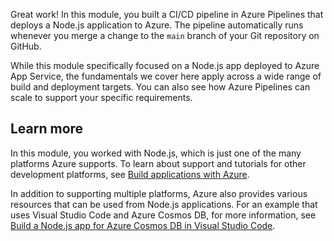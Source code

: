 Great work! In this module, you built a CI/CD pipeline in Azure Pipelines that deploys a Node.js application to Azure. The pipeline automatically runs whenever you merge a change to the `main` branch of your Git repository on GitHub.

While this module specifically focused on a Node.js app deployed to Azure App Service, the fundamentals we cover here apply across a wide range of build and deployment targets. You can also see how Azure Pipelines can scale to support your specific requirements.

## Learn more

In this module, you worked with Node.js, which is just one of the many platforms Azure supports. To learn about support and tutorials for other development platforms, see [Build applications with Azure](https://azure.microsoft.com/developer/?azure-portal=true).

In addition to supporting multiple platforms, Azure also provides various resources that can be used from Node.js applications. For an example that uses Visual Studio Code and Azure Cosmos DB, for more information, see [Build a Node.js app for Azure Cosmos DB in Visual Studio Code](/learn/modules/build-node-cosmos-app-vscode/?azure-portal=true).
